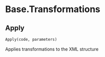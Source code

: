 <h1 id="Base.Transformations">Base.Transformations</h1>


<h2 id="Base.Transformations.Apply">Apply</h2>

```python
Apply(code, parameters)
```
Applies transformations to the XML structure
